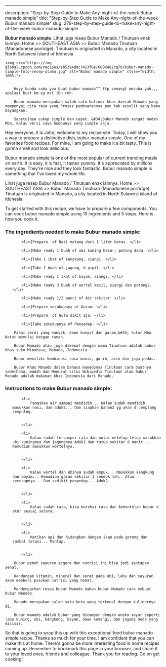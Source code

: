 ---
description: "Step-by-Step Guide to Make Any-night-of-the-week Bubur manado simple"
title: "Step-by-Step Guide to Make Any-night-of-the-week Bubur manado simple"
slug: 279-step-by-step-guide-to-make-any-night-of-the-week-bubur-manado-simple

<p>
	<strong>Bubur manado simple</strong>. 
	Lihat juga resep Bubur Manado / Tinutuan enak lainnya. Home &gt;&gt; SOUTHEAST ASIA &gt;&gt; Bubur Manado Tinutuan (Manadonese porridge). Tinutuan is originated in Manado, a city located in North Sulawesi island of Idonesia.
</p>
<p>
	
	<img src="https://img-global.cpcdn.com/recipes/eb5394dac7413f8e/680x482cq70/bubur-manado-simple-foto-resep-utama.jpg" alt="Bubur manado simple" style="width: 100%;">
	
	
		Heyy bunda cuba yoo buat bubur manado^^ ttp semangt mncuba yah,,, apalagi buat km yg msi ibu rmh.
	
		Bubur manado merupakan salah satu kuliner khas daerah Manado yang mempunyai cita rasa yang Proses pembuatannya pun tak sesulit yang kamu bayangkan.
	
		Sebetulnya cukup simple dan cepat. &#34;Bubur Manado sangat mudah Mba, kalau versi saya bumbunya yang simple saja.
	
</p>
<p>
	Hey everyone, it is John, welcome to my recipe site. Today, I will show you a way to prepare a distinctive dish, bubur manado simple. One of my favorites food recipes. For mine, I am going to make it a bit tasty. This is gonna smell and look delicious.
</p>
	
<p>
	Bubur manado simple is one of the most popular of current trending meals on earth. It is easy, it is fast, it tastes yummy. It's appreciated by millions every day. They're nice and they look fantastic. Bubur manado simple is something that I've loved my whole life.
</p>
<p>
	Lihat juga resep Bubur Manado / Tinutuan enak lainnya. Home &gt;&gt; SOUTHEAST ASIA &gt;&gt; Bubur Manado Tinutuan (Manadonese porridge). Tinutuan is originated in Manado, a city located in North Sulawesi island of Idonesia.
</p>

<p>
To get started with this recipe, we have to prepare a few components. You can cook bubur manado simple using 10 ingredients and 5 steps. Here is how you cook it.
</p>

<h3>The ingredients needed to make Bubur manado simple:</h3>

<ol>
	
		<li>{Prepare  of Nasi matang dari 1 liter beras. </li>
	
		<li>{Make ready 1 buah of ubi kuning besar, potong dadu. </li>
	
		<li>{Take 1 ikat of kangkung, siangi. </li>
	
		<li>{Take 1 buah of jagung, d pipil. </li>
	
		<li>{Make ready 1 ikat of bayam, siangi. </li>
	
		<li>{Make ready 3 buah of wortel kecil, siangi dan potong2. </li>
	
		<li>{Make ready 1/2 panci of Air sekitar. </li>
	
		<li>{Prepare secukupnya of Garam. </li>
	
		<li>{Prepare  of Gula dikit aja. </li>
	
		<li>{Take secukupnya of Penyedap. </li>
	
</ol>
<p>
	
		Pakai serai yang banyak, daun kunyit dan garam,&#34; tutur Mba Ketut memulai dengan ramah.
	
		Bubur Manado atau juga dikenal dengan nama Tinutuan adalah bubur khas suku Minahasa, Manado, Indonesia.
	
		Bubur memiliki kombinasi rasa manis, gurih, asin dan juga pedas.
	
		Bubur Khas Manado dalam bahasa manadonya Tinutuan cara buatnya sederhana, mudah dan Menurut situs Wikipedia Tinutuan atau Bubur Manado adalah makanan khas Indonesia dari Manado.
	
</p>

<h3>Instructions to make Bubur manado simple:</h3>

<ol>
	
		<li>
			Panaskan air sampai mendidih... Kalao sudah mendidih masukkan nasi, dan aduk2... Dan siapkan bahan2 yg akan d cemplang cempulng.
			
			
		</li>
	
		<li>
			Kalau sudah tercampur rata dan mulai meletup letup masukkan ubi kuningnya dan jagungnya Aduk2 dan tutup sekitar 8 menit... Kemudian masukkan wortelnya.
			
			
		</li>
	
		<li>
			Kalau wortel dan ubinya sudah empuk... Masukkan kangkung dan bayam... Kemudian garam sekitar 1 sendok teh.. Atau secukupnya... Dan sedikit penyedap... Aduk2.
			
			
		</li>
	
		<li>
			Kalau sudah rata, bisa koreksi rata dan kekentelan bubur d atur sesuai selera.
			
			
		</li>
	
		<li>
			Matikan api dan hidangkan dengan ikan peda goreng dan sambal terasi... Mantap.
			
			
		</li>
	
</ol>

<p>
	
		Bubur penuh sayuran segera dan nutrisi ini bisa jadi santapan sehat.
	
		Kandungan vitamin, mineral dan serat pada ubi, labu dan sayuran akan memberi pasokan nutrisi yang hebat.
	
		Mendengarkan resep bubur Manado bahan bubur Manado cara embuat bubur Manado.
	
		Manado merupakan salah satu kota yang terkenal dengan kulinernya di.
	
		Bubur manado adalah bubur yang dicampur dengan aneka sayur seperti labu kuning, ubi, kangkung, bayam, daun kemangi, dan jagung muda yang disisir.
	
</p>

<p>
	So that is going to wrap this up with this exceptional food bubur manado simple recipe. Thanks so much for your time. I am confident that you can make this at home. There's gonna be more interesting food in home recipes coming up. Remember to bookmark this page in your browser, and share it to your loved ones, friends and colleague. Thank you for reading. Go on get cooking!
</p>

